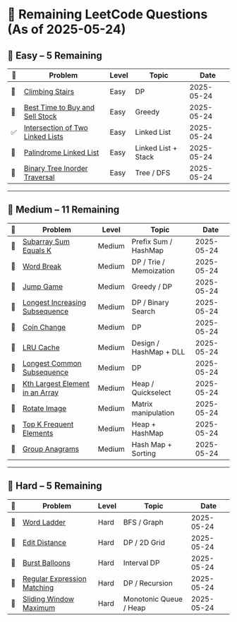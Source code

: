 # 🔲 Remaining LeetCode Questions (As of 2025-05-24)

## 📗 Easy – 5 Remaining

| 🔲 | Problem                                                                                            | Level | Topic               | Date       |
|----|----------------------------------------------------------------------------------------------------|-------|---------------------|------------|
| 🔲 | [Climbing Stairs](https://leetcode.com/problems/climbing-stairs)                                   | Easy  | DP                  | 2025-05-24 |
| 🔲 | [Best Time to Buy and Sell Stock](https://leetcode.com/problems/best-time-to-buy-and-sell-stock)   | Easy  | Greedy              | 2025-05-24 |
| ✅ | [Intersection of Two Linked Lists](https://leetcode.com/problems/intersection-of-two-linked-lists) | Easy  | Linked List         | 2025-05-24 |
| 🔲 | [Palindrome Linked List](https://leetcode.com/problems/palindrome-linked-list)                     | Easy  | Linked List + Stack | 2025-05-24 |
| 🔲 | [Binary Tree Inorder Traversal](https://leetcode.com/problems/binary-tree-inorder-traversal)       | Easy  | Tree / DFS          | 2025-05-24 |

---

## 📘 Medium – 11 Remaining

| 🔲 | Problem                                                                                          | Level  | Topic                   | Date       |
|----|--------------------------------------------------------------------------------------------------|--------|-------------------------|------------|
| 🔲 | [Subarray Sum Equals K](https://leetcode.com/problems/subarray-sum-equals-k)                     | Medium | Prefix Sum / HashMap    | 2025-05-24 |
| 🔲 | [Word Break](https://leetcode.com/problems/word-break)                                           | Medium | DP / Trie / Memoization | 2025-05-24 |
| 🔲 | [Jump Game](https://leetcode.com/problems/jump-game)                                             | Medium | Greedy / DP             | 2025-05-24 |
| 🔲 | [Longest Increasing Subsequence](https://leetcode.com/problems/longest-increasing-subsequence)   | Medium | DP / Binary Search      | 2025-05-24 |
| 🔲 | [Coin Change](https://leetcode.com/problems/coin-change)                                         | Medium | DP                      | 2025-05-24 |
| 🔲 | [LRU Cache](https://leetcode.com/problems/lru-cache)                                             | Medium | Design / HashMap + DLL  | 2025-05-24 |
| 🔲 | [Longest Common Subsequence](https://leetcode.com/problems/longest-common-subsequence)           | Medium | DP                      | 2025-05-24 |
| 🔲 | [Kth Largest Element in an Array](https://leetcode.com/problems/kth-largest-element-in-an-array) | Medium | Heap / Quickselect      | 2025-05-24 |
| 🔲 | [Rotate Image](https://leetcode.com/problems/rotate-image)                                       | Medium | Matrix manipulation     | 2025-05-24 |
| 🔲 | [Top K Frequent Elements](https://leetcode.com/problems/top-k-frequent-elements)                 | Medium | Heap + HashMap          | 2025-05-24 |
| 🔲 | [Group Anagrams](https://leetcode.com/problems/group-anagrams)                                   | Medium | Hash Map + Sorting      | 2025-05-24 |

---

## 📕 Hard – 5 Remaining

| 🔲 | Problem                                                                                  | Level | Topic                  | Date       |
|----|------------------------------------------------------------------------------------------|-------|------------------------|------------|
| 🔲 | [Word Ladder](https://leetcode.com/problems/word-ladder)                                 | Hard  | BFS / Graph            | 2025-05-24 |
| 🔲 | [Edit Distance](https://leetcode.com/problems/edit-distance)                             | Hard  | DP / 2D Grid           | 2025-05-24 |
| 🔲 | [Burst Balloons](https://leetcode.com/problems/burst-balloons)                           | Hard  | Interval DP            | 2025-05-24 |
| 🔲 | [Regular Expression Matching](https://leetcode.com/problems/regular-expression-matching) | Hard  | DP / Recursion         | 2025-05-24 |
| 🔲 | [Sliding Window Maximum](https://leetcode.com/problems/sliding-window-maximum)           | Hard  | Monotonic Queue / Heap | 2025-05-24 |

